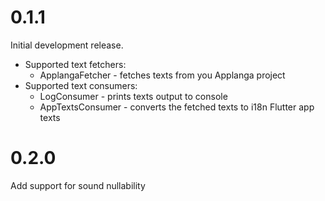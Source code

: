 # 0.1.1
Initial development release.
* Supported text fetchers:
    * ApplangaFetcher - fetches texts from you Applanga project
* Supported text consumers:
    * LogConsumer - prints texts output to console
    * AppTextsConsumer - converts the fetched texts to i18n Flutter app texts

# 0.2.0
Add support for sound nullability